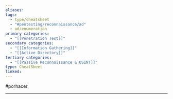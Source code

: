 ```yaml
---
aliases:
tags:
  - type/cheatsheet
  - "#pentesting/reconnaissance/ad"
  - ad/enumeration
primary categories:
  - "[[Penetration Test]]"
secondary categories:
  - "[[Information Gathering]]"
  - "[[Active Directory]]"
tertiary categories:
  - "[[Passive Reconnaissance & OSINT]]"
type: CheatSheet
linked:
---
```

#porhacer 

***
